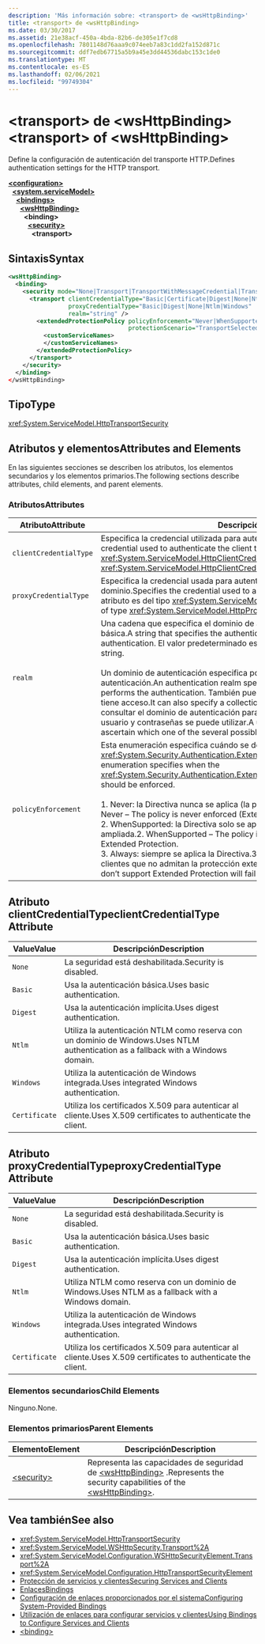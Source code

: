 ```yaml
---
description: 'Más información sobre: <transport> de <wsHttpBinding>'
title: <transport> de <wsHttpBinding>
ms.date: 03/30/2017
ms.assetid: 21e38acf-450a-4bda-82b6-de305e1f7cd8
ms.openlocfilehash: 7801148d76aaa9c074eeb7a83c1dd2fa152d871c
ms.sourcegitcommit: ddf7edb67715a5b9a45e3dd44536dabc153c1de0
ms.translationtype: MT
ms.contentlocale: es-ES
ms.lasthandoff: 02/06/2021
ms.locfileid: "99749304"
---
```

# <a name="transport-of-wshttpbinding"></a><span data-ttu-id="91cfa-103">\<transport> de \<wsHttpBinding></span><span class="sxs-lookup"><span data-stu-id="91cfa-103">\<transport> of \<wsHttpBinding></span></span>

<span data-ttu-id="91cfa-104">Define la configuración de autenticación del transporte HTTP.</span><span class="sxs-lookup"><span data-stu-id="91cfa-104">Defines authentication settings for the HTTP transport.</span></span>

[**\<configuration>**](../configuration-element.md)\
&nbsp;&nbsp;[**\<system.serviceModel>**](system-servicemodel.md)\
&nbsp;&nbsp;&nbsp;&nbsp;[**\<bindings>**](bindings.md)\
&nbsp;&nbsp;&nbsp;&nbsp;&nbsp;&nbsp;[**\<wsHttpBinding>**](wshttpbinding.md)\
&nbsp;&nbsp;&nbsp;&nbsp;&nbsp;&nbsp;&nbsp;&nbsp;**\<binding>**\
&nbsp;&nbsp;&nbsp;&nbsp;&nbsp;&nbsp;&nbsp;&nbsp;&nbsp;&nbsp;[**\<security>**](security-of-wshttpbinding.md)\
&nbsp;&nbsp;&nbsp;&nbsp;&nbsp;&nbsp;&nbsp;&nbsp;&nbsp;&nbsp;&nbsp;&nbsp;**\<transport>**  

## <a name="syntax"></a><span data-ttu-id="91cfa-105">Sintaxis</span><span class="sxs-lookup"><span data-stu-id="91cfa-105">Syntax</span></span>

```xml
<wsHttpBinding>
  <binding>
    <security mode="None|Transport|TransportWithMessageCredential|TransportCredentialOnly">
      <transport clientCredentialType="Basic|Certificate|Digest|None|Ntlm|Windows"
                 proxyCredentialType="Basic|Digest|None|Ntlm|Windows"
                 realm="string" />
        <extendedProtectionPolicy policyEnforcement="Never|WhenSupported|Always"
                                  protectionScenario="TransportSelected|TrustedProxy">
          <customServiceNames>
          </customServiceNames>
        </extendedProtectionPolicy>
      </transport>
    </security>
  </binding>
</wsHttpBinding>
```

## <a name="type"></a><span data-ttu-id="91cfa-106">Tipo</span><span class="sxs-lookup"><span data-stu-id="91cfa-106">Type</span></span>

<xref:System.ServiceModel.HttpTransportSecurity>

## <a name="attributes-and-elements"></a><span data-ttu-id="91cfa-107">Atributos y elementos</span><span class="sxs-lookup"><span data-stu-id="91cfa-107">Attributes and Elements</span></span>

<span data-ttu-id="91cfa-108">En las siguientes secciones se describen los atributos, los elementos secundarios y los elementos primarios.</span><span class="sxs-lookup"><span data-stu-id="91cfa-108">The following sections describe attributes, child elements, and parent elements.</span></span>

### <a name="attributes"></a><span data-ttu-id="91cfa-109">Atributos</span><span class="sxs-lookup"><span data-stu-id="91cfa-109">Attributes</span></span>

|<span data-ttu-id="91cfa-110">Atributo</span><span class="sxs-lookup"><span data-stu-id="91cfa-110">Attribute</span></span>|<span data-ttu-id="91cfa-111">Descripción</span><span class="sxs-lookup"><span data-stu-id="91cfa-111">Description</span></span>|
|---------------|-----------------|
|`clientCredentialType`|<span data-ttu-id="91cfa-112">Especifica la credencial utilizada para autenticar el cliente al servicio.</span><span class="sxs-lookup"><span data-stu-id="91cfa-112">Specifies the credential used to authenticate the client to the service.</span></span> <span data-ttu-id="91cfa-113">Este atributo es del tipo <xref:System.ServiceModel.HttpClientCredentialType>.</span><span class="sxs-lookup"><span data-stu-id="91cfa-113">This attribute is of type <xref:System.ServiceModel.HttpClientCredentialType>.</span></span>|
|`proxyCredentialType`|<span data-ttu-id="91cfa-114">Especifica la credencial usada para autenticar al cliente en un proxy del dominio.</span><span class="sxs-lookup"><span data-stu-id="91cfa-114">Specifies the credential used to authenticate the client to a domain proxy.</span></span> <span data-ttu-id="91cfa-115">Este atributo es del tipo <xref:System.ServiceModel.HttpProxyCredentialType>.</span><span class="sxs-lookup"><span data-stu-id="91cfa-115">This attribute is of type <xref:System.ServiceModel.HttpProxyCredentialType>.</span></span>|
|`realm`|<span data-ttu-id="91cfa-116">Una cadena que especifica el dominio de autenticación para autenticación implícita o básica.</span><span class="sxs-lookup"><span data-stu-id="91cfa-116">A string that specifies the authentication realm for digest or basic authentication.</span></span> <span data-ttu-id="91cfa-117">El valor predeterminado es una cadena vacía.</span><span class="sxs-lookup"><span data-stu-id="91cfa-117">The default is an empty string.</span></span><br /><br /> <span data-ttu-id="91cfa-118">Un dominio de autenticación especifica por lo menos el nombre del host que realiza la autenticación.</span><span class="sxs-lookup"><span data-stu-id="91cfa-118">An authentication realm specifies at least the name of the host that performs the authentication.</span></span> <span data-ttu-id="91cfa-119">También puede especificar una colección de usuarios que tiene acceso.</span><span class="sxs-lookup"><span data-stu-id="91cfa-119">It can also specify a collection of users that has access.</span></span> <span data-ttu-id="91cfa-120">Un usuario puede consultar el dominio de autenticación para determinar cuál de los posibles nombres de usuario y contraseñas se puede utilizar.</span><span class="sxs-lookup"><span data-stu-id="91cfa-120">A user can query the authentication realm to ascertain which one of the several possible usernames and passwords can be used.</span></span>|
|`policyEnforcement`|<span data-ttu-id="91cfa-121">Esta enumeración especifica cuándo se debe aplicar <xref:System.Security.Authentication.ExtendedProtection.ExtendedProtectionPolicy>.</span><span class="sxs-lookup"><span data-stu-id="91cfa-121">This enumeration specifies when the <xref:System.Security.Authentication.ExtendedProtection.ExtendedProtectionPolicy> should be enforced.</span></span><br /><br /> <span data-ttu-id="91cfa-122">1. Never: la Directiva nunca se aplica (la protección ampliada está deshabilitada).</span><span class="sxs-lookup"><span data-stu-id="91cfa-122">1.  Never – The policy is never enforced (Extended Protection is disabled).</span></span><br /><span data-ttu-id="91cfa-123">2. WhenSupported: la Directiva solo se aplica si el cliente admite la protección ampliada.</span><span class="sxs-lookup"><span data-stu-id="91cfa-123">2.  WhenSupported – The policy is enforced only if the client supports Extended Protection.</span></span><br /><span data-ttu-id="91cfa-124">3. Always: siempre se aplica la Directiva.</span><span class="sxs-lookup"><span data-stu-id="91cfa-124">3.  Always – The policy is always enforced.</span></span> <span data-ttu-id="91cfa-125">Los clientes que no admitan la protección extendida no podrán autenticarse.</span><span class="sxs-lookup"><span data-stu-id="91cfa-125">Clients which don’t support Extended Protection will fail to authenticate.</span></span>|

## <a name="clientcredentialtype-attribute"></a><span data-ttu-id="91cfa-126">Atributo clientCredentialType</span><span class="sxs-lookup"><span data-stu-id="91cfa-126">clientCredentialType Attribute</span></span>

|<span data-ttu-id="91cfa-127">Value</span><span class="sxs-lookup"><span data-stu-id="91cfa-127">Value</span></span>|<span data-ttu-id="91cfa-128">Descripción</span><span class="sxs-lookup"><span data-stu-id="91cfa-128">Description</span></span>|
|-----------|-----------------|
|`None`|<span data-ttu-id="91cfa-129">La seguridad está deshabilitada.</span><span class="sxs-lookup"><span data-stu-id="91cfa-129">Security is disabled.</span></span>|
|`Basic`|<span data-ttu-id="91cfa-130">Usa la autenticación básica.</span><span class="sxs-lookup"><span data-stu-id="91cfa-130">Uses basic authentication.</span></span>|
|`Digest`|<span data-ttu-id="91cfa-131">Usa la autenticación implícita.</span><span class="sxs-lookup"><span data-stu-id="91cfa-131">Uses digest authentication.</span></span>|
|`Ntlm`|<span data-ttu-id="91cfa-132">Utiliza la autenticación NTLM como reserva con un dominio de Windows.</span><span class="sxs-lookup"><span data-stu-id="91cfa-132">Uses NTLM authentication as a fallback with a Windows domain.</span></span>|
|`Windows`|<span data-ttu-id="91cfa-133">Utiliza la autenticación de Windows integrada.</span><span class="sxs-lookup"><span data-stu-id="91cfa-133">Uses integrated Windows authentication.</span></span>|
|`Certificate`|<span data-ttu-id="91cfa-134">Utiliza los certificados X.509 para autenticar al cliente.</span><span class="sxs-lookup"><span data-stu-id="91cfa-134">Uses X.509 certificates to authenticate the client.</span></span>|

## <a name="proxycredentialtype-attribute"></a><span data-ttu-id="91cfa-135">Atributo proxyCredentialType</span><span class="sxs-lookup"><span data-stu-id="91cfa-135">proxyCredentialType Attribute</span></span>

|<span data-ttu-id="91cfa-136">Value</span><span class="sxs-lookup"><span data-stu-id="91cfa-136">Value</span></span>|<span data-ttu-id="91cfa-137">Descripción</span><span class="sxs-lookup"><span data-stu-id="91cfa-137">Description</span></span>|
|-----------|-----------------|
|`None`|<span data-ttu-id="91cfa-138">La seguridad está deshabilitada.</span><span class="sxs-lookup"><span data-stu-id="91cfa-138">Security is disabled.</span></span>|
|`Basic`|<span data-ttu-id="91cfa-139">Usa la autenticación básica.</span><span class="sxs-lookup"><span data-stu-id="91cfa-139">Uses basic authentication.</span></span>|
|`Digest`|<span data-ttu-id="91cfa-140">Usa la autenticación implícita.</span><span class="sxs-lookup"><span data-stu-id="91cfa-140">Uses digest authentication.</span></span>|
|`Ntlm`|<span data-ttu-id="91cfa-141">Utiliza NTLM como reserva con un dominio de Windows.</span><span class="sxs-lookup"><span data-stu-id="91cfa-141">Uses NTLM as a fallback with a Windows domain.</span></span>|
|`Windows`|<span data-ttu-id="91cfa-142">Utiliza la autenticación de Windows integrada.</span><span class="sxs-lookup"><span data-stu-id="91cfa-142">Uses integrated Windows authentication.</span></span>|
|`Certificate`|<span data-ttu-id="91cfa-143">Utiliza los certificados X.509 para autenticar al cliente.</span><span class="sxs-lookup"><span data-stu-id="91cfa-143">Uses X.509 certificates to authenticate the client.</span></span>|

### <a name="child-elements"></a><span data-ttu-id="91cfa-144">Elementos secundarios</span><span class="sxs-lookup"><span data-stu-id="91cfa-144">Child Elements</span></span>

<span data-ttu-id="91cfa-145">Ninguno.</span><span class="sxs-lookup"><span data-stu-id="91cfa-145">None.</span></span>

### <a name="parent-elements"></a><span data-ttu-id="91cfa-146">Elementos primarios</span><span class="sxs-lookup"><span data-stu-id="91cfa-146">Parent Elements</span></span>

|<span data-ttu-id="91cfa-147">Elemento</span><span class="sxs-lookup"><span data-stu-id="91cfa-147">Element</span></span>|<span data-ttu-id="91cfa-148">Descripción</span><span class="sxs-lookup"><span data-stu-id="91cfa-148">Description</span></span>|
|-------------|-----------------|
|[\<security>](security-of-wshttpbinding.md)|<span data-ttu-id="91cfa-149">Representa las capacidades de seguridad de [\<wsHttpBinding>](wshttpbinding.md) .</span><span class="sxs-lookup"><span data-stu-id="91cfa-149">Represents the security capabilities of the [\<wsHttpBinding>](wshttpbinding.md).</span></span>|

## <a name="see-also"></a><span data-ttu-id="91cfa-150">Vea también</span><span class="sxs-lookup"><span data-stu-id="91cfa-150">See also</span></span>

- <xref:System.ServiceModel.HttpTransportSecurity>
- <xref:System.ServiceModel.WSHttpSecurity.Transport%2A>
- <xref:System.ServiceModel.Configuration.WSHttpSecurityElement.Transport%2A>
- <xref:System.ServiceModel.Configuration.HttpTransportSecurityElement>
- [<span data-ttu-id="91cfa-151">Protección de servicios y clientes</span><span class="sxs-lookup"><span data-stu-id="91cfa-151">Securing Services and Clients</span></span>](../../../wcf/feature-details/securing-services-and-clients.md)
- [<span data-ttu-id="91cfa-152">Enlaces</span><span class="sxs-lookup"><span data-stu-id="91cfa-152">Bindings</span></span>](../../../wcf/bindings.md)
- [<span data-ttu-id="91cfa-153">Configuración de enlaces proporcionados por el sistema</span><span class="sxs-lookup"><span data-stu-id="91cfa-153">Configuring System-Provided Bindings</span></span>](../../../wcf/feature-details/configuring-system-provided-bindings.md)
- [<span data-ttu-id="91cfa-154">Utilización de enlaces para configurar servicios y clientes</span><span class="sxs-lookup"><span data-stu-id="91cfa-154">Using Bindings to Configure Services and Clients</span></span>](../../../wcf/using-bindings-to-configure-services-and-clients.md)
- [\<binding>](bindings.md)

